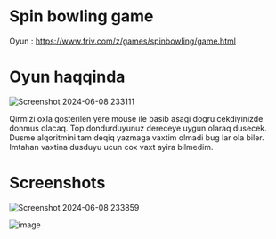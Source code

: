 # Spin bowling game

Oyun : https://www.friv.com/z/games/spinbowling/game.html

# Oyun haqqinda

![Screenshot 2024-06-08 233111](https://github.com/HuseynGPT/Spin-Bowling-Game/assets/131697602/ed073f5e-7450-42c8-8977-a71d95705d3b)

Qirmizi oxla gosterilen yere mouse ile basib asagi dogru cekdiyinizde donmus olacaq. Top dondurduyunuz dereceye uygun olaraq dusecek. Dusme alqoritmini tam deqiq yazmaga vaxtim olmadi bug lar ola biler. Imtahan vaxtina dusduyu ucun cox vaxt ayira bilmedim. 


# Screenshots
![Screenshot 2024-06-08 233859](https://github.com/HuseynGPT/Spin-Bowling-Game/assets/131697602/cc836845-d26b-411c-b120-5f24a77cc450)

![image](https://github.com/HuseynGPT/Spin-Bowling-Game/assets/131697602/434facff-6c22-4ed2-b367-4ad2b7caf1a3)
